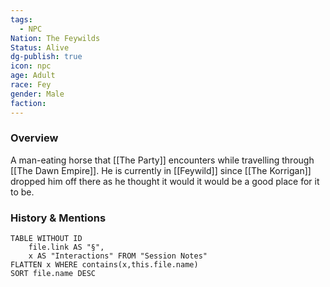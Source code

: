 ```yaml
---
tags:
  - NPC
Nation: The Feywilds
Status: Alive
dg-publish: true
icon: npc
age: Adult
race: Fey
gender: Male
faction: 
---
```


### Overview
A man-eating horse that [[The Party]] encounters while travelling through [[The Dawn Empire]]. He is currently in [[Feywild]] since [[The Korrigan]] dropped him off there as he thought it would it would be a good place for it to be.

### History & Mentions
```dataview
TABLE WITHOUT ID
	file.link AS "§", 
	x AS "Interactions" FROM "Session Notes"
FLATTEN x WHERE contains(x,this.file.name) 
SORT file.name DESC
```